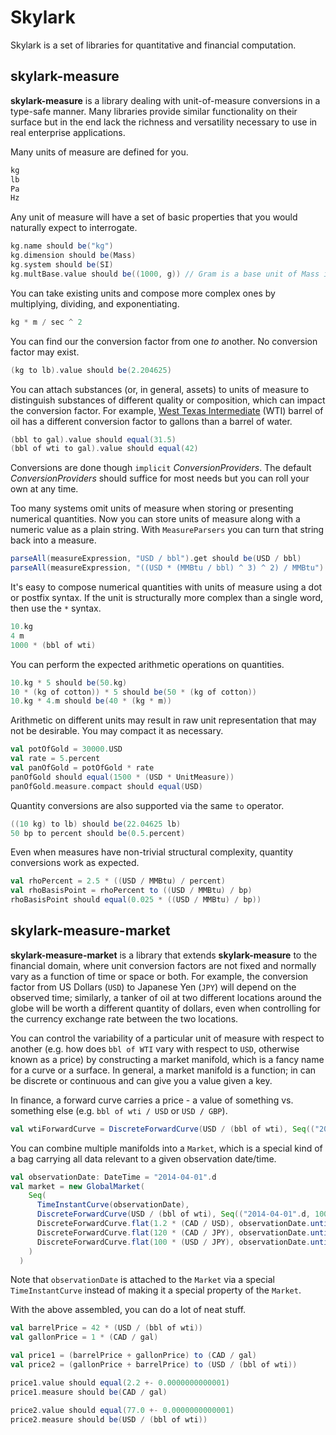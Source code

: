# Skylark

Skylark is a set of libraries for quantitative and financial computation.

## skylark-measure

**skylark-measure** is a library dealing with unit-of-measure conversions in a type-safe manner. Many libraries provide similar functionality on 
their surface but in the end lack the richness and versatility necessary to use in real enterprise applications.

Many units of measure are defined for you.

```scala
kg
lb
Pa
Hz
```

Any unit of measure will have a set of basic properties that you would naturally expect to interrogate.

```scala
kg.name should be("kg")
kg.dimension should be(Mass)
kg.system should be(SI)
kg.multBase.value should be((1000, g)) // Gram is a base unit of Mass in the SI system
```

You can take existing units and compose more complex ones by multiplying, dividing, and exponentiating.

```scala
kg * m / sec ^ 2
```

You can find our the conversion factor from one *to* another.  No conversion factor may exist.

```scala
(kg to lb).value should be(2.204625)
```

You can attach substances (or, in general, assets) to units of measure to distinguish substances of different quality or composition, 
which can impact the conversion factor. For example, [West Texas Intermediate](http://en.wikipedia.org/wiki/West_Texas_Intermediate) (WTI) barrel of 
oil has a different conversion factor to gallons than a barrel of water.

```scala
(bbl to gal).value should equal(31.5)
(bbl of wti to gal).value should equal(42)
```
Conversions are done though `implicit` *ConversionProviders*. The default *ConversionProviders* should suffice for most needs but you can roll your own at any time.

Too many systems omit units of measure when storing or presenting numerical quantities. Now you can store units of measure along with a numeric value as a plain string.
With `MeasureParsers` you can turn that string back into a measure.
 
```scala
parseAll(measureExpression, "USD / bbl").get should be(USD / bbl)
parseAll(measureExpression, "((USD * (MMBtu / bbl) ^ 3) ^ 2) / MMBtu").get should be(((USD * ((MMBtu / bbl) ^ 3)) ^ 2) / MMBtu)
```

It's easy to compose numerical quantities with units of measure using a dot or postfix syntax. If the unit is structurally more complex than a single word, then
use the `*` syntax.

```scala
10.kg
4 m
1000 * (bbl of wti)
```

You can perform the expected arithmetic operations on quantities.

```scala
10.kg * 5 should be(50.kg)
10 * (kg of cotton)) * 5 should be(50 * (kg of cotton))
10.kg * 4.m should be(40 * (kg * m))
```

Arithmetic on different units may result in raw unit representation that may not be desirable. You may compact it as necessary.

```scala
val potOfGold = 30000.USD
val rate = 5.percent
val panOfGold = potOfGold * rate
panOfGold should equal(1500 * (USD * UnitMeasure))
panOfGold.measure.compact should equal(USD)
```

Quantity conversions are also supported via the same `to` operator.

```scala
((10 kg) to lb) should be(22.04625 lb)
50 bp to percent should be(0.5.percent)
```

Even when measures have non-trivial structural complexity, quantity conversions work as expected.

```scala
val rhoPercent = 2.5 * ((USD / MMBtu) / percent)
val rhoBasisPoint = rhoPercent to ((USD / MMBtu) / bp)
rhoBasisPoint should equal(0.025 * ((USD / MMBtu) / bp))
```

## skylark-measure-market

**skylark-measure-market** is a library that extends **skylark-measure** to the financial domain, where unit conversion factors are not fixed 
and normally vary as a function of time or space or both. For example, the conversion factor from US Dollars (`USD`) to Japanese Yen (`JPY`) will
depend on the observed time; similarly, a tanker of oil at two different locations around the globe will be worth a 
different quantity of dollars, even when controlling for the currency exchange rate between the two locations.

You can control the variability of a particular unit of measure with respect to another (e.g. how does `bbl of WTI` vary with respect to `USD`, otherwise known as a price)
by constructing a market manifold, which is a fancy name for a curve or a surface. In general, a market manifold is a function; in can be discrete or continuous and can
give you a value given a key.

In finance, a forward curve carries a price - a value of something vs. something else (e.g. `bbl of wti / USD` or `USD / GBP`).

```scala
val wtiForwardCurve = DiscreteForwardCurve(USD / (bbl of wti), Seq(("2014-04-01".d, 100.0), ("2017-01-01".d, 150.0)))
```

You can combine multiple manifolds into a `Market`, which is a special kind of a bag carrying all data relevant to a given observation date/time.

```scala
val observationDate: DateTime = "2014-04-01".d
val market = new GlobalMarket(
    Seq(
      TimeInstantCurve(observationDate),
      DiscreteForwardCurve(USD / (bbl of wti), Seq(("2014-04-01".d, 100.0), ("2017-01-01".d, 150.0))),
      DiscreteForwardCurve.flat(1.2 * (CAD / USD), observationDate.until("2018-01-01".d).by(Days.ONE)),
      DiscreteForwardCurve.flat(120 * (CAD / JPY), observationDate.until("2018-01-01".d).by(Days.ONE)),
      DiscreteForwardCurve.flat(100 * (USD / JPY), observationDate.until("2018-01-01".d).by(Days.ONE))
    )
  )
```

Note that `observationDate` is attached to the `Market` via a special `TimeInstantCurve` instead of making it a special property of the `Market`.

With the above assembled, you can do a lot of neat stuff.

```scala
val barrelPrice = 42 * (USD / (bbl of wti))
val gallonPrice = 1 * (CAD / gal)

val price1 = (barrelPrice + gallonPrice) to (CAD / gal)
val price2 = (gallonPrice + barrelPrice) to (USD / (bbl of wti))

price1.value should equal(2.2 +- 0.0000000000001)
price1.measure should be(CAD / gal)

price2.value should equal(77.0 +- 0.0000000000001)
price2.measure should be(USD / (bbl of wti))
```